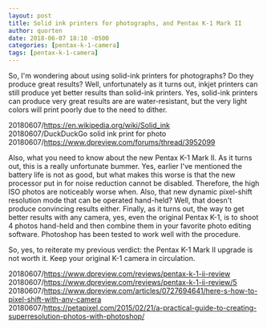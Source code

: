 ```yaml
---
layout: post
title: Solid ink printers for photographs, and Pentax K-1 Mark II
author: quorten
date: 2018-06-07 18:10 -0500
categories: [pentax-k-1-camera]
tags: [pentax-k-1-camera]
---
```


So, I'm wondering about using solid-ink printers for photographs?  Do
they produce great results?  Well, unfortunately as it turns out,
inkjet printers can still produce yet better results than solid-ink
printers.  Yes, solid-ink printers can produce very great results are
are water-resistant, but the very light colors will print poorly due
to the need to dither.

20180607/https://en.wikipedia.org/wiki/Solid_ink  
20180607/DuckDuckGo solid ink print for photo  
20180607/https://www.dpreview.com/forums/thread/3952099

<!-- more -->

Also, what you need to know about the new Pentax K-1 Mark II.  As it
turns out, this is a really unfortunate bummer.  Yes, earlier I've
mentioned the battery life is not as good, but what makes this worse
is that the new processor put in for noise reduction cannot be
disabled.  Therefore, the high ISO photos are noticeably worse when.
Also, that new dynamic pixel-shift resolution mode that can be
operated hand-held?  Well, that doesn't produce convincing results
either.  Finally, as it turns out, the way to get better results with
any camera, yes, even the original Pentax K-1, is to shoot 4 photos
hand-held and then combine them in your favorite photo editing
software.  Photoshop has been tested to work well with the procedure.

So, yes, to reiterate my previous verdict: the Pentax K-1 Mark II
upgrade is not worth it.  Keep your original K-1 camera in
circulation.

20180607/https://www.dpreview.com/reviews/pentax-k-1-ii-review  
20180607/https://www.dpreview.com/reviews/pentax-k-1-ii-review/5  
20180607/https://www.dpreview.com/articles/0727694641/here-s-how-to-pixel-shift-with-any-camera  
20180607/https://petapixel.com/2015/02/21/a-practical-guide-to-creating-superresolution-photos-with-photoshop/
